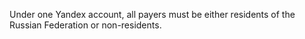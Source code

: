 Under one Yandex account, all payers must be either residents of the Russian Federation or non-residents.
